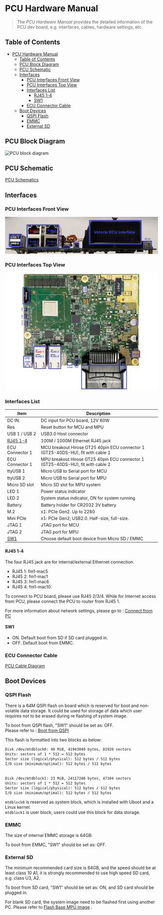 # PCU Hardware Manual

> The *PCU Hardware Manual* provides the detailed information of the PCU dev board, e.g. interfaces, cables, hardware settings, etc.

## Table of Contents
- [PCU Hardware Manual](#pcu-hardware-manual)
  - [Table of Contents](#table-of-contents)
  - [PCU Block Diagram](#pcu-block-diagram)
  - [PCU Schematic](#pcu-schematic)
  - [Interfaces](#interfaces)
    - [PCU Interfaces Front View](#pcu-interfaces-front-view)
    - [PCU Interfaces Top View](#pcu-interfaces-top-view)
    - [Interfaces List](#interfaces-list)
      - [RJ45 1-4](#rj45-1-4)
      - [SW1](#sw1)
    - [ECU Connector Cable](#ecu-connector-cable)
  - [Boot Devices](#boot-devices)
    - [QSPI Flash](#qspi-flash)
    - [EMMC](#emmc)
    - [External SD](#external-sd)


## PCU Block Diagram
![PCU block diagram](images/Pcu_block_diagram.png "PCU block diagram")

## PCU Schematic

[PCU Schematics](pdf/Pcu_schematics.pdf "PCU Schematics")  

## Interfaces

### PCU Interfaces Front View

![PCU interface front](images/Pcu_interface_front.jpg "PCU interface front")

### PCU Interfaces Top View

![PCU interface top](images/Pcu_interface_top.jpg "PCU interface top")

### Interfaces List

| Item           | Description                         |
| -------------- | ----------------------------------- |
|DC IN           | DC input for PCU board, 12V 60W                                                 |
|Res             | Reset button for MCU and MPU                                                       |
|USB 1 / USB 2   | USB3.0 Host connector                                                 |
|[RJ45 1-4](#rj45-1-4)  | 100M / 1000M Ethernet RJ45 jack                                                 |
|ECU Connector 1 | MCU breakout Hirose GT25 40pin ECU connector 1 (GT25-40DS-HU), fit with cable 1 |
|ECU Connector 1 | MPU breakout Hirose GT25 40pin ECU connector 1 (GT25-40DS-HU), fit with cable 2 |
|ttyUSB 1        | Micro USB to Serial port for MCU                                                |
|ttyUSB 2        | Micro USB to Serial port for MPU                                                |
|Micro SD slot   | Micro SD slot for MPU system                                                    |
|LED 1           | Power status indicator                                                          |
|LED 2           | System status indicator, ON for system running                                  |
|Battery         | Battery holder for CR2032 3V battery                                            |
|M.2             | x1: PCIe Gen2. Up to 2280                                                       |
|Mini PCIe       | x1: PCIe Gen2; USB2.0. Half-size, full-size.                                    |
|JTAG 1          | JTAG port for MCU                                                               |
|JTAG 2          | JTAG port for MPU                                                               |
|[SW1](#sw1)  | Choose default boot device from Micro SD / EMMC                               |

#### RJ45 1-4

The four RJ45 jack are for internal/external Ethernet connection.

- RJ45 1: fm1-mac5
- RJ45 2: fm1-mac1
- RJ45 3: fm1-mac6
- RJ45 4: fm1-mac10.

To connect to PCU board, please use RJ45 2/3/4. While for Internet access from PCU, please connect the PCU to router from RJ45 1.

For more information about network settings, please go to : [Connect from PC](Pcu_setup.md#connect-from-pc)

#### SW1

- ON. Default boot from SD if SD card plugged in.  
- OFF. Default boot from EMMC.  

### ECU Connector Cable

[PCU Cable Diagram](pdf/Pcu_cable_diagram.pdf "PCU Cable Diagram")  

## Boot Devices

### QSPI Flash

There is a 64M QSPI flash on board which is reserved for boot and non-volatile data storage. It could be used for storage of data which user requires not to be erased during re flashing of system image. 

To boot from QSPI flash, "SW1" should be set as: OFF.  
Please refer to : [Boot from QSPI](Pcu_setup.md#flash-emmc) 

This flash is formatted into two blocks as below:

```
Disk /dev/mtdblock0: 40 MiB, 41943040 bytes, 81920 sectors
Units: sectors of 1 * 512 = 512 bytes
Sector size (logical/physical): 512 bytes / 512 bytes
I/O size (minimum/optimal): 512 bytes / 512 bytes


Disk /dev/mtdblock1: 23 MiB, 24117248 bytes, 47104 sectors
Units: sectors of 1 * 512 = 512 bytes
Sector size (logical/physical): 512 bytes / 512 bytes
I/O size (minimum/optimal): 512 bytes / 512 bytes
```

`mtdblock0` is reserved as system block, which is installed with Uboot and a Linux kernel.  
`mtdblock1` is user block, users could use this block for data storage.

### EMMC

The size of internal EMMC storage is 64GB. 

To boot from EMMC, "SW1" should be set as: OFF.

### External SD

The minimum recommended card size is 64GB, and the speed should be at least class 10 A1, it is strongly recommended to use high speed SD card, e.g. class U3, A2. 

To boot from SD card, "SW1" should be set as: ON, and SD card should be plugged in.

For blank SD card, the system image need to be flashed first using another PC. Please refer to [Flash Base MPU image](Pcu_setup.md#flash-base-mpu-image) .


